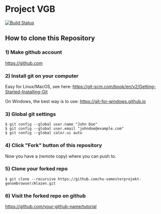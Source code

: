 # Project VGB
[![Build Status](https://travis-ci.org/hu-semesterprojekt-genombrowser/Alazen.svg?branch=master)](https://travis-ci.org/hu-semesterprojekt-genombrowser/Alazen)
## How to clone this Repository

### 1) Make github account

https://github.com

### 2) Install git on your computer

Easy for Linux/MacOS, see here: https://git-scm.com/book/en/v2/Getting-Started-Installing-Git

On Windows, the best way is to use: https://git-for-windows.github.io

### 3) Global git settings

    $ git config --global user.name "John Doe"
    $ git config --global user.email "johndoe@example.com"
    $ git config --global color.ui auto

### 4) Click "Fork" button of this repository

Now you have a (remote copy) where you can push to.

### 5) Clone your forked repo

    $ git clone --recursive https://github.com/hu-semesterprojekt-genombrowser/Alazen.git

### 6) Visit the forked repo on github

https://github.com/your-github-name/tutorial


